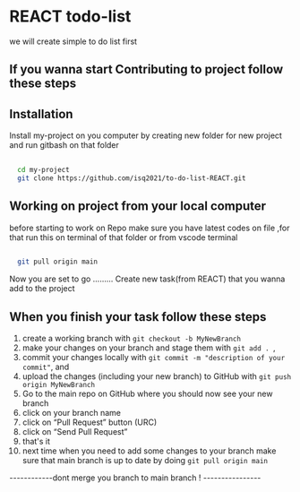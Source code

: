
# REACT todo-list

 we will create simple to do list first
 



## If you wanna start Contributing to project follow these steps








## Installation

Install my-project on you computer by creating  new folder for new project and   run  gitbash on that folder

```bash
  
  cd my-project
  git clone https://github.com/isq2021/to-do-list-REACT.git
```
    
## Working on project from your local computer
before starting to work on Repo make sure you have latest codes on file ,for that run this on terminal of that folder or from vscode terminal

```bash
  
  git pull origin main 
```

Now you are set to go .........
Create new task(from REACT) that you wanna add to the project 




## When you finish your task follow these steps

1. create a working branch with ```git checkout -b MyNewBranch```
2. make your changes on your branch and stage them with `git add . `,
3. commit your changes locally with `git commit -m "description of your commit"`, and
4. upload the changes (including your new branch) to GitHub with ``git push origin MyNewBranch``
5. Go to the main repo on GitHub where you should now see your new branch
6. click on your branch name
7. click on “Pull Request” button (URC)
8. click on “Send Pull Request” 
9. that's it 
10. next time when you need to add some changes to your branch make sure that main branch is up to date by  doing  ``git pull origin main``



------------dont merge you  branch to main branch ! ----------------
